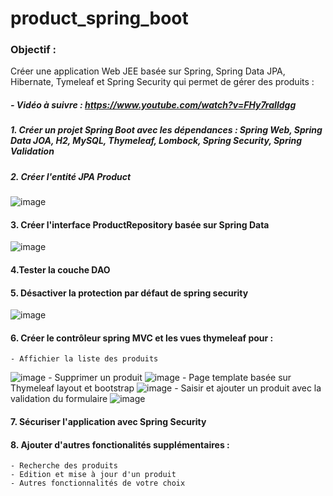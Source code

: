 # product_spring_boot
### Objectif :
 Créer une application Web JEE basée sur Spring, Spring Data JPA, Hibernate, Tymeleaf et Spring Security qui permet de gérer des produits :
##### - Vidéo à suivre :  https://www.youtube.com/watch?v=FHy7raIldgg
##### 1. Créer un projet Spring Boot avec les dépendances : Spring Web, Spring Data JOA, H2, MySQL, Thymeleaf, Lombock, Spring Security, Spring Validation
##### 2. Créer l'entité JPA Product
![image](https://github.com/user-attachments/assets/4e11f49b-eb7c-49fd-95ef-073b888a3753)
#### 3. Créer l'interface ProductRepository basée sur Spring Data
![image](https://github.com/user-attachments/assets/57d97f90-99fb-4944-868c-f3d6636d71c4)
#### 4.Tester la couche DAO
#### 5. Désactiver la protection par défaut de spring security
![image](https://github.com/user-attachments/assets/ec5573f2-2424-4545-bc38-de3afc2edf1b)
#### 6. Créer le contrôleur spring MVC et les vues thymeleaf pour :
    - Affichier la liste des produits
   ![image](https://github.com/user-attachments/assets/aa486f89-8328-46a1-a81b-8d2a073557de)
    - Supprimer un produit
   ![image](https://github.com/user-attachments/assets/0a41894f-c610-40df-b3ae-c15532bfcd88)
    - Page template basée sur Thymeleaf layout et bootstrap
   ![image](https://github.com/user-attachments/assets/1716e4dd-129f-4fc0-b263-ce7b67be4f08)
    - Saisir et ajouter un produit avec la validation du formulaire
  ![image](https://github.com/user-attachments/assets/9e338e02-cbba-4e19-83a5-a7550ca2b2e7)
#### 7. Sécuriser l'application avec Spring Security
#### 8. Ajouter d'autres fonctionalités supplémentaires :
    - Recherche des produits
    - Edition et mise à jour d'un produit
    - Autres fonctionnalités de votre choix
